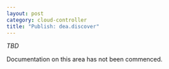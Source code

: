 ```yaml
---
layout: post
category: cloud-controller
title: "Publish: dea.discover"
---
```


*TBD*

Documentation on this area has not been commenced.
